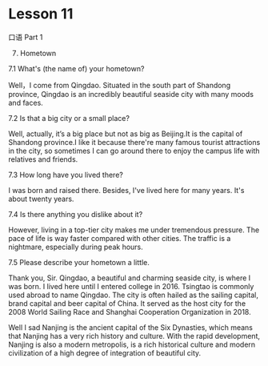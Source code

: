# Lesson 11

口语 Part 1

7. Hometown

7.1 What's (the name of) your hometown?

Well，I come from Qingdao. Situated in the south part of Shandong province, Qingdao is an incredibly beautiful seaside city with many moods and faces.

7.2 Is that a big city or a small place?

Well, actually, it’s a big place but not as big as Beijing.It is the capital of Shandong province.I like it because there're many famous tourist attractions in the city, so sometimes I can go around there to enjoy the campus life with relatives and friends.

7.3 How long have you lived there?

I was born and raised there. Besides, I've lived here for many years. It's about twenty years.

7.4 Is there anything you dislike about it? 

However, living in a top-tier city makes me under tremendous pressure. The pace of life is way faster compared with other cities. The traffic is a nightmare, especially during peak hours.

7.5 Please describe your hometown a little.

Thank you, Sir. Qingdao, a beautiful and charming seaside city, is where I was born. I lived here until I entered college in 2016. Tsingtao is commonly used abroad to name Qingdao. The city is often hailed as the sailing capital, brand capital and beer capital of China. It served as the host city for the 2008 World Sailing Race and Shanghai Cooperation Organization in 2018.

Well I sad Nanjing is the ancient capital of the Six Dynasties, which means that Nanjing has a very rich history and culture. With the rapid development, Nanjing is also a modern metropolis, is a rich historical culture and modern civilization of a high degree of integration of beautiful city.